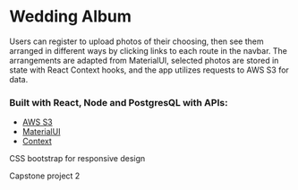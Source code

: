 # Wedding Album

Users can register to upload photos of their choosing, then see them arranged in different ways by clicking links to each route in the navbar. The arrangements are adapted from MaterialUI, selected photos are stored in state with React Context hooks, and the app utilizes requests to AWS S3 for data. 

### Built with React, Node and PostgresQL with APIs:

- [AWS S3](https://aws.amazon.com/s3/)
- [MaterialUI](https://material-ui.com/)
- [Context](https://reactjs.org/docs/context.html) 

CSS bootstrap for responsive design

Capstone project 2
